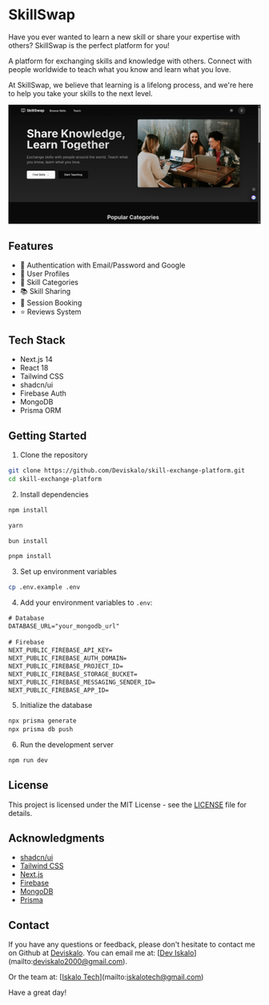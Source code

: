 # SkillSwap

Have you ever wanted to learn a new skill or share your expertise with others? SkillSwap is the perfect platform for you!

A platform for exchanging skills and knowledge with others. Connect with people worldwide to teach what you know and learn what you love.

At SkillSwap, we believe that learning is a lifelong process, and we're here to help you take your skills to the next level.

![SkillSwap](/public/skillSwap_banner.png)

## Features

- 🔐 Authentication with Email/Password and Google
- 👥 User Profiles
- 🎯 Skill Categories
- 📚 Skill Sharing
- 📅 Session Booking
- ⭐ Reviews System

## Tech Stack

- Next.js 14
- React 18
- Tailwind CSS
- shadcn/ui
- Firebase Auth
- MongoDB
- Prisma ORM

## Getting Started

1. Clone the repository

```bash
git clone https://github.com/Deviskalo/skill-exchange-platform.git
cd skill-exchange-platform
```

2. Install dependencies

```bash
npm install
```

```bash
yarn
```

```bash
bun install
```

```bash
pnpm install
```

3. Set up environment variables

```bash
cp .env.example .env
```

4. Add your environment variables to `.env`:

```
# Database
DATABASE_URL="your_mongodb_url"

# Firebase
NEXT_PUBLIC_FIREBASE_API_KEY=
NEXT_PUBLIC_FIREBASE_AUTH_DOMAIN=
NEXT_PUBLIC_FIREBASE_PROJECT_ID=
NEXT_PUBLIC_FIREBASE_STORAGE_BUCKET=
NEXT_PUBLIC_FIREBASE_MESSAGING_SENDER_ID=
NEXT_PUBLIC_FIREBASE_APP_ID=
```

5. Initialize the database

```bash
npx prisma generate
npx prisma db push
```

6. Run the development server

```bash
npm run dev
```

## License

This project is licensed under the MIT License - see the [LICENSE](LICENSE) file for details.

## Acknowledgments

- [shadcn/ui](https://ui.shadcn.com/)
- [Tailwind CSS](https://tailwindcss.com/)
- [Next.js](https://nextjs.org/)
- [Firebase](https://firebase.google.com/)
- [MongoDB](https://www.mongodb.com/)
- [Prisma](https://www.prisma.io/)

## Contact

If you have any questions or feedback, please don't hesitate to contact me on Github at [Deviskalo](https://github.com/Deviskalo). You can email me at: [[Dev Iskalo](mailto:deviskalo2000@gmail.com)](mailto:deviskalo2000@gmail.com).

Or the team at: [[Iskalo Tech](mailto:iskalotech@gmail.com)](mailto:iskalotech@gmail.com)

Have a great day!
